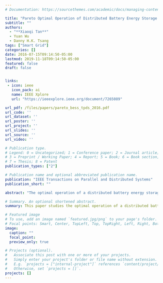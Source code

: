```yaml
---
# Documentation: https://sourcethemes.com/academic/docs/managing-content/

title: "Pareto Optimal Operation of Distributed Battery Energy Storage Systems for Energy Arbitrage under Dynamic Pricing"
subtitle: ""
authors:
  - "**Xiaoqi Tan**"
  - Yuan Wu
  - Danny H.K. Tsang
tags: ["Smart Grid"]
categories: []
date: 2016-07-15T09:14:50-05:00
lastmod: 2019-11-18T09:14:50-05:00
featured: false
draft: false


links:
 - icon: ieee
   icon_pack: ai
   name: IEEE Xplore
   url: "https://ieeexplore.ieee.org/document/7265089"

url_pdf: /files/papers/pareto_bess_tpds_2016.pdf
url_code: ''
url_dataset: ''
url_poster: ''
url_project: ''
url_slides: ''
url_source: ''
url_video: ''

# Publication type.
# Legend: 0 = Uncategorized; 1 = Conference paper; 2 = Journal article;
# 3 = Preprint / Working Paper; 4 = Report; 5 = Book; 6 = Book section;
# 7 = Thesis; 8 = Patent
publication_types: ["2"]

# Publication name and optional abbreviated publication name.
publication: "IEEE Transactions on Parallel and Distributed Systems"
publication_short: ""

abstract: "The optimal operation of a distributed battery energy storage system (BESS) for energy arbitrage under dynamic pricing is studied in this paper, and the Pareto optimal arbitrage policy that balances the economic value and lifetime tradeoff of the BESS is obtained. Specifically, the lifetime performance of the BESS is represented by its average lifetime, i.e., the average operational duration within which its capacity stays above a certain threshold, and the value performance of the BESS is defined as the total average arbitrage value within its entire lifetime. We propose a constrained stochastic shortest path (CSSP) model to characterize the optimal value-lifetime performance pair. By exploiting the hidden structure of this CSSP problem, an efficient parallel algorithm is proposed to compute the optimal policy. We further prove the condition under which the optimal policy is Pareto optimal. This implies that the achievable optimal value-lifetime performance pair is globally optimal as long as the system-wide utility is monotonically increasing in both the value performance and the lifetime performance. We validate our proposed model and algorithm via real battery specifications and electricity market data, and the results show promising insights for both infrastructure planning and operational management of BESSs in practice."

# Summary. An optional shortened abstract.
summary: This paper studies the optimal operation of a distributed battery energy storage system for energy arbitrage under dynamic pricing, and the Pareto-optimal arbitrage policy is obtained.

# Featured image
# To use, add an image named `featured.jpg/png` to your page's folder.
# Focal points: Smart, Center, TopLeft, Top, TopRight, Left, Right, BottomLeft, Bottom, BottomRight.
image:
  caption: ""
  focal_point:
  preview_only: true

# Projects (optional).
#   Associate this post with one or more of your projects.
#   Simply enter your project's folder or file name without extension.
#   E.g. `projects = ["internal-project"]` references `content/project/deep-learning/index.md`.
#   Otherwise, set `projects = []`.
projects: []
---
```

